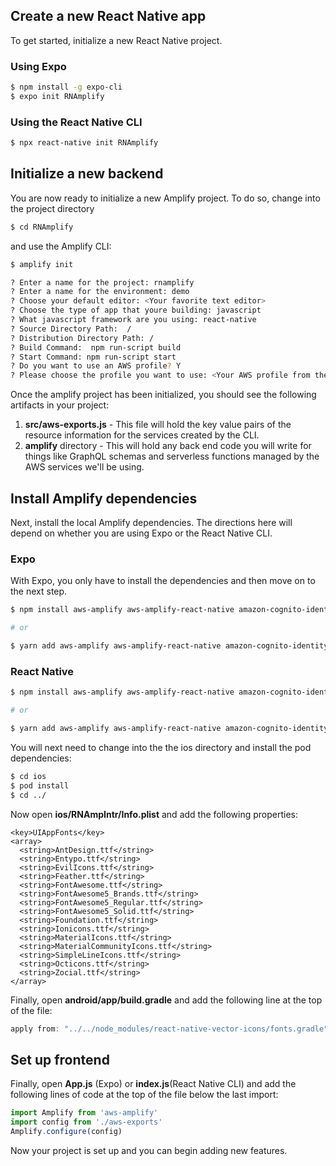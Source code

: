 ##  Create a new React Native app

To get started, initialize a new React Native project.

 ###  Using Expo
```sh
$ npm install -g expo-cli  
$ expo init RNAmplify
```

###  Using the React Native CLI

```sh
$ npx react-native init RNAmplify
```

## Initialize a new backend

You are now ready to initialize a new Amplify project. To do so, change into the project directory

```sh
$ cd RNAmplify
```

and use the Amplify CLI:

```sh
$ amplify init

? Enter a name for the project: rnamplify
? Enter a name for the environment: demo
? Choose your default editor: <Your favorite text editor>
? Choose the type of app that youre building: javascript
? What javascript framework are you using: react-native
? Source Directory Path:  /
? Distribution Directory Path: /
? Build Command:  npm run-script build
? Start Command: npm run-script start
? Do you want to use an AWS profile? Y
? Please choose the profile you want to use: <Your AWS profile from the configuration step>
```

Once the amplify project has been initialized, you should see the following artifacts in your project:

1. __src/aws-exports.js__ - This file will hold the key value pairs of the resource information for the services created by the CLI.
2. __amplify__ directory - This will hold any back end code you will write for things like GraphQL schemas and serverless functions managed by the AWS services we'll be using.

## Install Amplify dependencies

Next, install the local Amplify dependencies. The directions here will depend on whether you are using Expo or the React Native CLI.

### Expo

With Expo, you only have to install the dependencies and then move on to the next step.

```sh
$ npm install aws-amplify aws-amplify-react-native amazon-cognito-identity-js react-native-vector-icons @react-native-community/netinfo

# or

$ yarn add aws-amplify aws-amplify-react-native amazon-cognito-identity-js react-native-vector-icons @react-native-community/netinfo
```

### React Native

```sh
$ npm install aws-amplify aws-amplify-react-native amazon-cognito-identity-js react-native-vector-icons @react-native-community/netinfo

# or

$ yarn add aws-amplify aws-amplify-react-native amazon-cognito-identity-js react-native-vector-icons @react-native-community/netinfo
```

You will next need to change into the the ios directory and install the pod dependencies:

```sh
$ cd ios
$ pod install
$ cd ../
```

Now open __ios/RNAmpIntr/Info.plist__ and add the following properties:

```
<key>UIAppFonts</key>
<array>
  <string>AntDesign.ttf</string>
  <string>Entypo.ttf</string>
  <string>EvilIcons.ttf</string>
  <string>Feather.ttf</string>
  <string>FontAwesome.ttf</string>
  <string>FontAwesome5_Brands.ttf</string>
  <string>FontAwesome5_Regular.ttf</string>
  <string>FontAwesome5_Solid.ttf</string>
  <string>Foundation.ttf</string>
  <string>Ionicons.ttf</string>
  <string>MaterialIcons.ttf</string>
  <string>MaterialCommunityIcons.ttf</string>
  <string>SimpleLineIcons.ttf</string>
  <string>Octicons.ttf</string>
  <string>Zocial.ttf</string>
</array>
```

Finally, open __android/app/build.gradle__ and add the following line at the top of the file:

```groovy
apply from: "../../node_modules/react-native-vector-icons/fonts.gradle"
```

## Set up frontend

Finally, open __App.js__ (Expo) or __index.js__(React Native CLI) and add the following lines of code at the top of the file below the last import:

```javascript
import Amplify from 'aws-amplify'
import config from './aws-exports'
Amplify.configure(config)
```

Now your project is set up and you can begin adding new features.